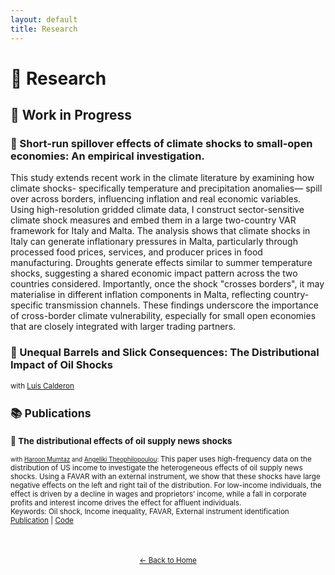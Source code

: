 ```yaml
---
layout: default
title: Research
---
```


# 🔬 Research

## 📑 Work in Progress

### 🔹 Short-run spillover effects of climate shocks to small-open economies: An empirical investigation.
This study extends recent work in the climate literature by examining how climate shocks- specifically temperature and precipitation anomalies— spill over across borders, influencing inflation and real economic variables. Using high-resolution gridded climate data, I construct sector-sensitive climate shock measures and embed them in a large two-country VAR framework for Italy and Malta. The analysis shows that climate shocks in Italy can generate inflationary pressures in Malta, particularly through processed food prices, services, and producer prices in food manufacturing. Droughts generate effects similar to summer temperature shocks, suggesting a shared economic impact pattern across the two countries considered. Importantly, once the shock "crosses borders", it may materialise in different inflation components in Malta, reflecting country-specific transmission channels. These findings underscore the importance of cross-border climate vulnerability, especially for small open economies that are closely integrated with larger trading partners.

### 🔹 Unequal Barrels and Slick Consequences: The Distributional Impact of Oil Shocks 
<small> with [Luis Calderon](https://luiscald.github.io)

## 📚 Publications

### 🔹 The distributional effects of oil supply news shocks 
<small> with [Haroon Mumtaz](https://sites.google.com/site/hmumtaz77/) and [Angeliki Theophilopoulou](https://sites.google.com/view/angelikitheophilopoulou/home): </small>
This paper uses high-frequency data on the distribution of US income to investigate the heterogeneous effects of oil supply news shocks. Using a FAVAR with an external instrument, we show that these shocks have large negative effects on the left and right tail of the distribution. For low-income individuals, the effect is driven by a decline in wages and proprietors’ income, while a fall in corporate profits and interest income drives the effect for affluent individuals.  
Keywords: Oil shock, Income inequality, FAVAR, External instrument identification  
[Publication](https://doi.org/10.1016/j.econlet.2024.111769) | [Code](https://www.dropbox.com/scl/fo/nwnrtw2jknsdb6ixzd0b7/AJw-LfAeSrDm0OAx9p600ic?rlkey=w0truu7ellhzpfgy3n249j7lk&dl=0)


<div style="text-align: center; margin-top: 50px;">
  <a href="index.html">← Back to Home</a>
</div>

